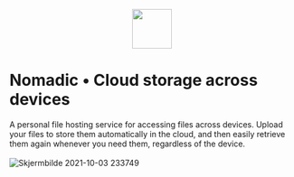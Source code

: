 <p align="center">
  <img height="70px" src="https://user-images.githubusercontent.com/49065176/135772360-da89fa1f-c3bd-4c01-9a67-159d5a47f186.png" />
</p>

# Nomadic • Cloud storage across devices
A personal file hosting service for accessing files across devices. 
Upload your files to store them automatically in the cloud, and then easily retrieve them again whenever you need them, regardless of the device. 
<br/> <br/>
![Skjermbilde 2021-10-03 233749](https://user-images.githubusercontent.com/49065176/135772325-16d8c124-8758-44d6-9f97-95e79e04c7e4.png)

